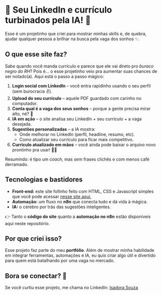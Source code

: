# 🌟 Seu LinkedIn e currículo turbinados pela IA! 🚀  

Esse é um projetinho que criei para mostrar minhas skills e, de quebra, ajudar qualquer pessoa a brilhar na busca pela vaga dos sonhos ✨.  

## O que esse site faz?  
Sabe quando você manda currículo e parece que ele vai direto pro *buraco negro do RH*? Pois é… o esse projetinho veio pra aumentar suas chances de ser notado(a). Aqui está o passo a passo mágico:  

1. **Login social com LinkedIn** – você entra rapidinho usando o seu perfil (sem burocracia ✌️).  
2. **Upload do seu currículo** – aquele PDF guardado com carinho no computador.  
3. **Conta qual é a vaga dos seus sonhos** – porque a gente precisa mirar alto, né? 🎯  
4. **IA em ação** – o site analisa seu LinkedIn + seu currículo + a vaga desejada.  
5. **Sugestões personalizadas** – a IA mostra:  
   - Onde melhorar no LinkedIn (perfil, headline, resumo, etc).  
   - Como atualizar seu currículo para ficar mais competitivo.  
6. **Currículo atualizado em mãos** – você ainda pode baixar o arquivo novo prontinho pra usar! 📂✨  

Resumindo: é tipo um *coach*, mas sem frases clichês e com menos café derramado.  

## Tecnologias e bastidores  
- **Front-end:** este site fofinho feito com HTML, CSS e Javascript simples que você pode acessar [nesse site aqui.](https://app.plutara.digital/)  
- **Automação:** um fluxo no **n8n** que conecta tudo e dá vida à mágica.  
- **IA:** o cérebro por trás das sugestões inteligentes.  

👉 Tanto o **código do site** quanto a **automação no n8n** estão disponíveis aqui neste repositório.  

## Por que criei isso?  
Esse projeto faz parte do meu **portfólio**. Além de mostrar minha habilidade em integrar ferramentas, automações e IA, eu quis criar algo útil e divertido para quem está batalhando por uma vaga no mercado.  

## Bora se conectar? 💌  
Se você curtiu esse projeto, me chama no LinkedIn: [Isadora Souza](https://www.linkedin.com/in/souza-isadora/)  
